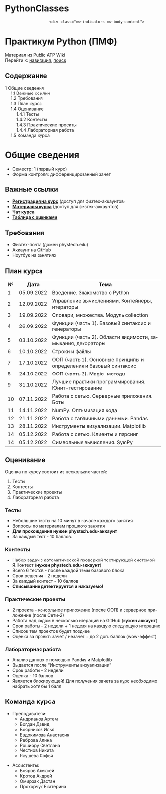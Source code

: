 # PythonClasses
<!DOCTYPE html>
<html class="client-nojs" lang="ru" dir="ltr">
<head>
<meta charset="UTF-8"/>
<title>Практикум Python (ПМФ) — Public ATP Wiki</title>
<script>document.documentElement.className = document.documentElement.className.replace( /(^|\s)client-nojs(\s|$)/, "$1client-js$2" );</script>
<script>(window.RLQ=window.RLQ||[]).push(function(){mw.config.set({"wgCanonicalNamespace":"","wgCanonicalSpecialPageName":false,"wgNamespaceNumber":0,"wgPageName":"Практикум_Python_(ПМФ)","wgTitle":"Практикум Python (ПМФ)","wgCurRevisionId":1532,"wgRevisionId":1532,"wgArticleId":111,"wgIsArticle":true,"wgIsRedirect":false,"wgAction":"view","wgUserName":null,"wgUserGroups":["*"],"wgCategories":[],"wgBreakFrames":false,"wgPageContentLanguage":"ru","wgPageContentModel":"wikitext","wgSeparatorTransformTable":[",\t."," \t,"],"wgDigitTransformTable":["",""],"wgDefaultDateFormat":"dmy","wgMonthNames":["","январь","февраль","март","апрель","май","июнь","июль","август","сентябрь","октябрь","ноябрь","декабрь"],"wgMonthNamesShort":["","янв","фев","мар","апр","май","июн","июл","авг","сен","окт","ноя","дек"],"wgRelevantPageName":"Практикум_Python_(ПМФ)","wgRelevantArticleId":111,"wgRequestId":"ec194207b57ca1d0eb2247e0","wgIsProbablyEditable":false,"wgRelevantPageIsProbablyEditable":false,"wgRestrictionEdit":[],"wgRestrictionMove":[],"wgWikiEditorEnabledModules":{"toolbar":false,"preview":false,"publish":false}});mw.loader.state({"site.styles":"ready","noscript":"ready","user.styles":"ready","user":"ready","user.options":"loading","user.tokens":"loading","mediawiki.legacy.shared":"ready","mediawiki.legacy.commonPrint":"ready","mediawiki.sectionAnchor":"ready","mediawiki.skinning.interface":"ready","skins.vector.styles":"ready"});mw.loader.implement("user.options@1dzjbvu",function($,jQuery,require,module){mw.user.options.set({"variant":"ru"});});mw.loader.implement("user.tokens@1goov5q",function ( $, jQuery, require, module ) {
mw.user.tokens.set({"editToken":"+\\","patrolToken":"+\\","watchToken":"+\\","csrfToken":"+\\"});/*@nomin*/

});mw.loader.load(["site","mediawiki.page.startup","mediawiki.user","mediawiki.hidpi","mediawiki.page.ready","mediawiki.toc","mediawiki.searchSuggest","skins.vector.js"]);});</script>
<link rel="stylesheet" href="/load.php?debug=false&amp;lang=ru&amp;modules=mediawiki.legacy.commonPrint%2Cshared%7Cmediawiki.sectionAnchor%7Cmediawiki.skinning.interface%7Cskins.vector.styles&amp;only=styles&amp;skin=vector"/>
<script async="" src="/load.php?debug=false&amp;lang=ru&amp;modules=startup&amp;only=scripts&amp;skin=vector"></script>
<meta name="ResourceLoaderDynamicStyles" content=""/>
<meta name="generator" content="MediaWiki 1.30.0"/>
<link rel="shortcut icon" href="/favicon.ico"/>
<link rel="search" type="application/opensearchdescription+xml" href="/opensearch_desc.php" title="Public ATP Wiki (ru)"/>
<link rel="EditURI" type="application/rsd+xml" href="http://wiki.atp-fivt.org/api.php?action=rsd"/>
<link rel="alternate" type="application/atom+xml" title="Public ATP Wiki — Atom-лента" href="/index.php?title=%D0%A1%D0%BB%D1%83%D0%B6%D0%B5%D0%B1%D0%BD%D0%B0%D1%8F:%D0%A1%D0%B2%D0%B5%D0%B6%D0%B8%D0%B5_%D0%BF%D1%80%D0%B0%D0%B2%D0%BA%D0%B8&amp;feed=atom"/>
<!--[if lt IE 9]><script src="/resources/lib/html5shiv/html5shiv.min.js?40bd4"></script><![endif]-->
</head>
<body class="mediawiki ltr sitedir-ltr mw-hide-empty-elt ns-0 ns-subject page-Практикум_Python_ПМФ rootpage-Практикум_Python_ПМФ skin-vector action-view">		<div id="mw-page-base" class="noprint"></div>
		<div id="mw-head-base" class="noprint"></div>
		<div id="content" class="mw-body" role="main">
			<a id="top"></a>

						<div class="mw-indicators mw-body-content">
</div>
			<h1 id="firstHeading" class="firstHeading" lang="ru">Практикум Python (ПМФ)</h1>
									<div id="bodyContent" class="mw-body-content">
									<div id="siteSub" class="noprint">Материал из Public ATP Wiki</div>
								<div id="contentSub"></div>
												<div id="jump-to-nav" class="mw-jump">
					Перейти к:					<a href="#mw-head">навигация</a>, 					<a href="#p-search">поиск</a>
				</div>
				<div id="mw-content-text" lang="ru" dir="ltr" class="mw-content-ltr"><div class="mw-parser-output"><div id="toc" class="toc"><div class="toctitle"><h2>Содержание</h2></div>
<ul>
<li class="toclevel-1 tocsection-1"><a href="#.D0.9E.D0.B1.D1.89.D0.B8.D0.B5_.D1.81.D0.B2.D0.B5.D0.B4.D0.B5.D0.BD.D0.B8.D1.8F"><span class="tocnumber">1</span> <span class="toctext">Общие сведения</span></a>
<ul>
<li class="toclevel-2 tocsection-2"><a href="#.D0.92.D0.B0.D0.B6.D0.BD.D1.8B.D0.B5_.D1.81.D1.81.D1.8B.D0.BB.D0.BA.D0.B8"><span class="tocnumber">1.1</span> <span class="toctext">Важные ссылки</span></a></li>
<li class="toclevel-2 tocsection-3"><a href="#.D0.A2.D1.80.D0.B5.D0.B1.D0.BE.D0.B2.D0.B0.D0.BD.D0.B8.D1.8F"><span class="tocnumber">1.2</span> <span class="toctext">Требования</span></a></li>
<li class="toclevel-2 tocsection-4"><a href="#.D0.9F.D0.BB.D0.B0.D0.BD_.D0.BA.D1.83.D1.80.D1.81.D0.B0"><span class="tocnumber">1.3</span> <span class="toctext">План курса</span></a></li>
<li class="toclevel-2 tocsection-5"><a href="#.D0.9E.D1.86.D0.B5.D0.BD.D0.B8.D0.B2.D0.B0.D0.BD.D0.B8.D0.B5"><span class="tocnumber">1.4</span> <span class="toctext">Оценивание</span></a>
<ul>
<li class="toclevel-3 tocsection-6"><a href="#.D0.A2.D0.B5.D1.81.D1.82.D1.8B"><span class="tocnumber">1.4.1</span> <span class="toctext">Тесты</span></a></li>
<li class="toclevel-3 tocsection-7"><a href="#.D0.9A.D0.BE.D0.BD.D1.82.D0.B5.D1.81.D1.82.D1.8B"><span class="tocnumber">1.4.2</span> <span class="toctext">Контесты</span></a></li>
<li class="toclevel-3 tocsection-8"><a href="#.D0.9F.D1.80.D0.B0.D0.BA.D1.82.D0.B8.D1.87.D0.B5.D1.81.D0.BA.D0.B8.D0.B5_.D0.BF.D1.80.D0.BE.D0.B5.D0.BA.D1.82.D1.8B"><span class="tocnumber">1.4.3</span> <span class="toctext">Практические проекты</span></a></li>
<li class="toclevel-3 tocsection-9"><a href="#.D0.9B.D0.B0.D0.B1.D0.BE.D1.80.D0.B0.D1.82.D0.BE.D1.80.D0.BD.D0.B0.D1.8F_.D1.80.D0.B0.D0.B1.D0.BE.D1.82.D0.B0"><span class="tocnumber">1.4.4</span> <span class="toctext">Лабораторная работа</span></a></li>
</ul>
</li>
<li class="toclevel-2 tocsection-10"><a href="#.D0.9A.D0.BE.D0.BC.D0.B0.D0.BD.D0.B4.D0.B0_.D0.BA.D1.83.D1.80.D1.81.D0.B0"><span class="tocnumber">1.5</span> <span class="toctext">Команда курса</span></a></li>
</ul>
</li>
</ul>
</div>

<h1><span class="mw-headline" id=".D0.9E.D0.B1.D1.89.D0.B8.D0.B5_.D1.81.D0.B2.D0.B5.D0.B4.D0.B5.D0.BD.D0.B8.D1.8F">Общие сведения</span></h1>
<ul><li> Семестр: 1 (первый курс)</li>
<li> Форма контроля: дифференцированный зачет</li></ul>
<h2><span class="mw-headline" id=".D0.92.D0.B0.D0.B6.D0.BD.D1.8B.D0.B5_.D1.81.D1.81.D1.8B.D0.BB.D0.BA.D0.B8">Важные ссылки</span></h2>
<ul><li> <b><a rel="nofollow" class="external text" href="https://forms.yandex.ru/cloud/631595265bc65eb710f1d164/">Регистрация на курс</a></b> (доступ для физтех-аккаунтов)</li>
<li> <b><a rel="nofollow" class="external text" href="https://disk.yandex.ru/d/px7hx-c8PF-0ZA">Материалы курсa</a></b> (доступ для физтех-аккаунтов)</li>
<li> <b><a rel="nofollow" class="external text" href="https://t.me/+WRu3kMtm5KpmNWYy">Чат курса</a></b></li>
<li> <b><a rel="nofollow" class="external text" href="https://docs.google.com/spreadsheets/d/e/2PACX-1vTMMwi5Al5sqXSAKCrHSFt8Yp3ZA3FymxDqkntP_QXYiOfzrFnJUmFaxIGVM8iQCw/pubhtml?gid=99265951&amp;single=true">Таблица с оценками</a></b></li></ul>
<h2><span class="mw-headline" id=".D0.A2.D1.80.D0.B5.D0.B1.D0.BE.D0.B2.D0.B0.D0.BD.D0.B8.D1.8F">Требования</span></h2>
<ul><li> Физтех-почта (домен phystech.edu)</li>
<li> Аккаунт на GitHub</li>
<li> Ноутбук на занятиях</li></ul>
<h2><span class="mw-headline" id=".D0.9F.D0.BB.D0.B0.D0.BD_.D0.BA.D1.83.D1.80.D1.81.D0.B0">План курса</span></h2>
<table class="wikitable">

<tr>
<th> №
</th>
<th> Дата
</th>
<th> Тема
</th></tr>
<tr>
<td>1</td>
<td> 05.09.2022 </td>
<td> Введение. Знакомство с Python
</td></tr>
<tr>
<td>2</td>
<td> 12.09.2022 </td>
<td> Управление вычислениями. Контейнеры, итераторы
</td></tr>
<tr>
<td>3</td>
<td> 19.09.2022 </td>
<td> Словари, множества. Модуль collection
</td></tr>
<tr>
<td>4</td>
<td> 26.09.2022 </td>
<td> Функции (часть 1). Базовый синтаксис и генераторы
</td></tr>
<tr>
<td>5</td>
<td> 03.10.2022 </td>
<td> Функции (часть 2). Области видимости, замыкания, декораторы
</td></tr>
<tr>
<td>6</td>
<td> 10.10.2022 </td>
<td> Строки и файлы
</td></tr>
<tr>
<td>7</td>
<td> 17.10.2022 </td>
<td> ООП (часть 1). Основные принципы и определения и базовый синтаксис
</td></tr>
<tr>
<td>8</td>
<td> 24.10.2022 </td>
<td> ООП (часть 2). Magic-методы
</td></tr>
<tr>
<td>9</td>
<td> 31.10.2022 </td>
<td> Лучшие практики программирования. Юнит-тестирование
</td></tr>
<tr>
<td>10</td>
<td> 07.11.2022 </td>
<td> Работа с сетью. Серверные приложения. Боты
</td></tr>
<tr>
<td>11</td>
<td> 14.11.2022 </td>
<td> NumPy. Оптимизация кода
</td></tr>
<tr>
<td>12</td>
<td> 21.11.2022 </td>
<td> Работа с табличными данными. Pandas
</td></tr>
<tr>
<td>13</td>
<td> 28.11.2022 </td>
<td> Инструменты визуализации. Matplotlib
</td></tr>
<tr>
<td>14</td>
<td> 05.12.2022 </td>
<td> Работа с сетью. Клиенты и парсинг
</td></tr>
<tr>
<td>14</td>
<td> 05.12.2022 </td>
<td> Символьные вычисления. SymPy
</td></tr></table>
<h2><span class="mw-headline" id=".D0.9E.D1.86.D0.B5.D0.BD.D0.B8.D0.B2.D0.B0.D0.BD.D0.B8.D0.B5">Оценивание</span></h2>
<p>Оценка по курсу состоит из нескольких частей:
</p>
<ol><li> Тесты</li>
<li> Контесты</li>
<li> Практические проекты</li>
<li> Лабораторная работа</li></ol>
<h3><span class="mw-headline" id=".D0.A2.D0.B5.D1.81.D1.82.D1.8B">Тесты</span></h3>
<ul><li> Небольшие тесты на 10 минут в начале каждого занятия</li>
<li> Вопросы по материалам прошлого занятия</li>
<li> <b>Для прохождения нужен phystech.edu-аккаунт</b></li>
<li> За каждый тест - 10 баллов.</li></ul>
<h3><span class="mw-headline" id=".D0.9A.D0.BE.D0.BD.D1.82.D0.B5.D1.81.D1.82.D1.8B">Контесты</span></h3>
<ul><li> Набор задач с автоматической проверкой тестирующей системой Я.Контест (<b>нужен phystech.edu-аккаунт</b>)</li>
<li> Всего 6 тестов - после каждой темы базового блока</li>
<li> Срок решения - 2 недели</li>
<li> За каждый контест - 10 баллов</li>
<li> <b>Списывание детектируется и наказуемо!</b></li></ul>
<h3><span class="mw-headline" id=".D0.9F.D1.80.D0.B0.D0.BA.D1.82.D0.B8.D1.87.D0.B5.D1.81.D0.BA.D0.B8.D0.B5_.D0.BF.D1.80.D0.BE.D0.B5.D0.BA.D1.82.D1.8B">Практические проекты</span></h3>
<ul><li> 2 проекта - консольное приложение (после ООП) и серверное приложение (после Сети-2)</li>
<li> Работа над кодом в несколько итераций на GitHub (<b>нужен аккаунт</b>)</li>
<li> Срок работы - 2 недели + 1 неделя на каждую следующую итерацию</li>
<li> Список тем проектов будет позднее</li>
<li> Оценка за проект: зачет / незачет + до 2 доп. баллов (wow-эффект)</li></ul>
<h3><span class="mw-headline" id=".D0.9B.D0.B0.D0.B1.D0.BE.D1.80.D0.B0.D1.82.D0.BE.D1.80.D0.BD.D0.B0.D1.8F_.D1.80.D0.B0.D0.B1.D0.BE.D1.82.D0.B0">Лабораторная работа</span></h3>
<ul><li> Анализ данных с помощью Pandas и Matplotlib</li>
<li> Выдается после “Инструменты визуализации”</li>
<li> Срок работы - 2 недели</li>
<li> Оценка - 10 баллов</li>
<li> Является блокирующей! Для получения зачета за курс необходимо набрать хотя бы 1 балл</li></ul>
<h2><span class="mw-headline" id=".D0.9A.D0.BE.D0.BC.D0.B0.D0.BD.D0.B4.D0.B0_.D0.BA.D1.83.D1.80.D1.81.D0.B0">Команда курса</span></h2>
<ul><li> Преподаватели:
<ul><li> Андрианов Артем</li>
<li> Богдан Давид</li>
<li> Боярников Илья</li>
<li> Евдокимова Анастасия</li>
<li> Реброва Алина</li>
<li> Рошиору Светлана</li>
<li> Честнов Никита</li>
<li> Якушева Софья</li></ul></li></ul>
<ul><li> Ассистенты:
<ul><li> Бояров Алексей</li>
<li> Кротов Андрей</li>
<li> Омирзак Дастан</li>
<li> Прохорчук Екатерина</li></ul></li></ul>
